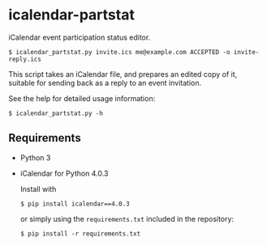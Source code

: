 # icalendar-partstat

iCalendar event participation status editor.

```
$ icalendar_partstat.py invite.ics me@example.com ACCEPTED -o invite-reply.ics
```

This script takes an iCalendar file, and prepares an edited copy of it, suitable for sending back as a reply to an event invitation. 

See the help for detailed usage information:

```
$ icalendar_partstat.py -h
```

## Requirements

- Python 3

- iCalendar for Python 4.0.3
  
  Install with
  
  ```
  $ pip install icalendar==4.0.3
  ```
  
  or simply using the `requirements.txt` included in the repository:
  
  ```
  $ pip install -r requirements.txt
  ```
